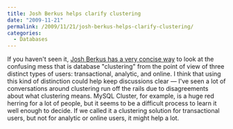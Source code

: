 ```yaml
---
title: Josh Berkus helps clarify clustering
date: "2009-11-21"
permalink: /2009/11/21/josh-berkus-helps-clarify-clustering/
categories:
  - Databases
---
```

If you haven't seen it, [Josh Berkus has a very concise way][1] to look at the confusing mess that is database "clustering" from the point of view of three distinct types of users: transactional, analytic, and online. I think that using this kind of distinction could help keep discussions clear &#8212; I've seen a lot of conversations around clustering run off the rails due to disagreements about what clustering means. MySQL Cluster, for example, is a huge red herring for a lot of people, but it seems to be a difficult process to learn it well enough to decide. If we called it a clustering solution for transactional users, but not for analytic or online users, it might help a lot.

 [1]: http://it.toolbox.com/blogs/database-soup/the-three-database-clustering-users-35473
